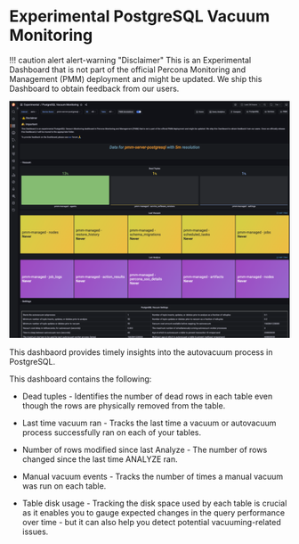# Experimental PostgreSQL Vacuum Monitoring

!!! caution alert alert-warning "Disclaimer"
    This is an Experimental Dashboard that is not part of the official Percona Monitoring and Management (PMM) deployment and might be updated. We ship this Dashboard to obtain feedback from our users.


![!image](../../images/PMM_PostgreSQL_vacuum_monitor-experimental.png)


This dashbaord provides timely insights into the autovacuum process in PostgreSQL.

This dashboard contains the following:

- Dead tuples - Identifies the number of dead rows in each table even though the rows are physically removed from the table.

- Last time vacuum ran - Tracks the last time a vacuum or autovacuum process successfully ran on each of your tables.

- Number of rows modified since last Analyze - The number of rows changed since the last time ANALYZE ran.

- Manual vacuum events - Tracks the number of times a manual vacuum was run on each table.

- Table disk usage - Tracking the disk space used by each table is crucial as it enables you to gauge expected changes in the query performance over time - but it can also help you detect potential vacuuming-related issues.


